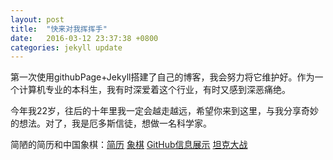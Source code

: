 ```yaml
---
layout: post
title:  "快来对我挥挥手"
date:   2016-03-12 23:37:38 +0800
categories: jekyll update
---
```

第一次使用githubPage+Jekyll搭建了自己的博客，我会努力将它维护好。作为一个计算机专业的本科生，我有时深爱着这个行业，有时又感到深恶痛绝。

今年我22岁，往后的十年里我一定会越走越远，希望你来到这里，与我分享奇妙的想法。对了，我是厄多斯信徒，想做一名科学家。

简陋的简历和中国象棋：[简历][resume] [象棋][chinachess] [GitHub信息展示][player] [坦克大战][tanks]

[resume]:/src/resume.html
[chinachess]:/src/chinachess.html
[player]:/src/phaser/player.html
[tanks]:/src/phaser/tanks.html
